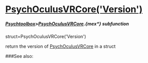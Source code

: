 # [PsychOculusVRCore('Version')](PsychOculusVRCore-Version) 
##### [Psychtoolbox](Psychtoolbox)>[PsychOculusVRCore](PsychOculusVRCore).{mex*} subfunction

struct=PsychOculusVRCore('Version')

return the version of [PsychOculusVRCore](PsychOculusVRCore) in a struct  


###See also:

